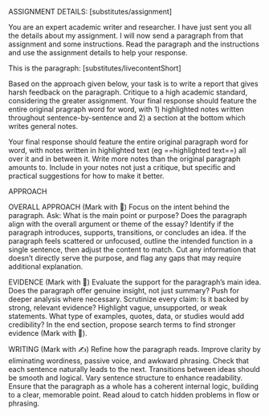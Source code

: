 

ASSIGNMENT DETAILS: [substitutes/assignment]

You are an expert academic writer and researcher. I have just sent you all the details about my assignment. I will now send a paragraph from that assignment and some instructions. Read the paragraph and the instructions and use the assignment details to help your response.

This is the paragraph: [substitutes/livecontentShort]

Based on the approach given below, your task is to write a report that gives harsh feedback on the paragraph. Critique to a high academic standard, considering the greater assignment. Your final response should feature the entire original pragraph word for word, with 1) highlighted notes written throughout sentence-by-sentence and 2) a section at the bottom which writes general notes.


Your final response should feature the entire original paragraph word for word, with notes written in highlighted text (eg ==highlighted text==) all over it and in between it. Write more notes than the original paragraph amounts to. Include in your notes not just a critique, but specific and practical suggestions for how to make it better.

APPROACH

OVERALL APPROACH
(Mark with 🧩)
Focus on the intent behind the paragraph. Ask: What is the main point or purpose? Does the paragraph align with the overall argument or theme of the essay? Identify if the paragraph introduces, supports, transitions, or concludes an idea. If the paragraph feels scattered or unfocused, outline the intended function in a single sentence, then adjust the content to match. Cut any information that doesn’t directly serve the purpose, and flag any gaps that may require additional explanation.

EVIDENCE
(Mark with 📄)
Evaluate the support for the paragraph’s main idea. Does the paragraph offer genuine insight, not just summary? Push for deeper analysis where necessary. Scrutinize every claim: Is it backed by strong, relevant evidence? Highlight vague, unsupported, or weak statements. What type of examples, quotes, data, or studies would add credibility? In the end section, propose search terms to find stronger evidence (Mark with 🔎). 

WRITING
(Mark with ✍️)
Refine how the paragraph reads. Improve clarity by eliminating wordiness, passive voice, and awkward phrasing. Check that each sentence naturally leads to the next. Transitions between ideas should be smooth and logical. Vary sentence structure to enhance readability. Ensure that the paragraph as a whole has a coherent internal logic, building to a clear, memorable point. Read aloud to catch hidden problems in flow or phrasing.

